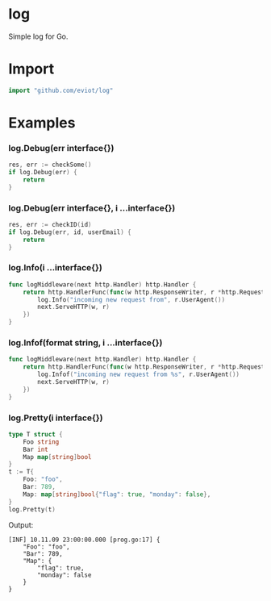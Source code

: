 # log

Simple log for Go.

# Import
```go
import "github.com/eviot/log"
```

# Examples

### log.Debug(err interface{})
```go
res, err := checkSome()
if log.Debug(err) {
    return
}
```

### log.Debug(err interface{}, i ...interface{})
```go
res, err := checkID(id)
if log.Debug(err, id, userEmail) {
    return
}
```

### log.Info(i ...interface{})
```go
func logMiddleware(next http.Handler) http.Handler {
    return http.HandlerFunc(func(w http.ResponseWriter, r *http.Request) {
        log.Info("incoming new request from", r.UserAgent())
        next.ServeHTTP(w, r)
    })
}
```

### log.Infof(format string, i ...interface{})
```go
func logMiddleware(next http.Handler) http.Handler {
    return http.HandlerFunc(func(w http.ResponseWriter, r *http.Request) {
        log.Infof("incoming new request from %s", r.UserAgent())
        next.ServeHTTP(w, r)
    })
}
```

### log.Pretty(i interface{})
```go
type T struct {
    Foo string
    Bar int
    Map map[string]bool
}
t := T{
    Foo: "foo",
    Bar: 789,
    Map: map[string]bool{"flag": true, "monday": false},
}
log.Pretty(t)
```
Output:
```
[INF] 10.11.09 23:00:00.000 [prog.go:17] {
	"Foo": "foo",
	"Bar": 789,
	"Map": {
		"flag": true,
		"monday": false
	}
}
```
